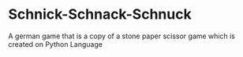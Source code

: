 # Schnick-Schnack-Schnuck
A german game that is a copy of a stone paper scissor game which is created on Python Language

